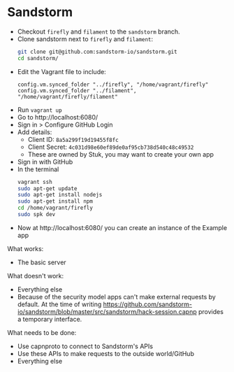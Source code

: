 # Sandstorm

* Checkout `firefly` and `filament` to the `sandstorm` branch.
* Clone sandstorm next to `firefly` and `filament`:
    ```bash
    git clone git@github.com:sandstorm-io/sandstorm.git
    cd sandstorm/
    ```
* Edit the Vagrant file to include:
    ```
    config.vm.synced_folder "../firefly", "/home/vagrant/firefly"
    config.vm.synced_folder "../filament", "/home/vagrant/firefly/filament"
    ```
* Run `vagrant up`
* Go to http://localhost:6080/
* Sign in > Configure GitHub Login
* Add details:
    - Client ID: `8a5a299f19d19455f8fc`
    - Client Secret: `4c031d98e60ef89de0af95cb738d540c48c49532`
    - These are owned by Stuk, you may want to create your own app
* Sign in with GitHub
* In the terminal
    ```bash
    vagrant ssh
    sudo apt-get update
    sudo apt-get install nodejs
    sudo apt-get install npm
    cd /home/vagrant/firefly
    sudo spk dev
    ```
* Now at http://localhost:6080/ you can create an instance of the Example app

What works:
* The basic server

What doesn't work:
* Everything else
* Because of the security model apps can't make external requests by default. At the time of writing https://github.com/sandstorm-io/sandstorm/blob/master/src/sandstorm/hack-session.capnp provides a temporary interface.

What needs to be done:
* Use capnproto to connect to Sandstorm's APIs
* Use these APIs to make requests to the outside world/GitHub
* Everything else
